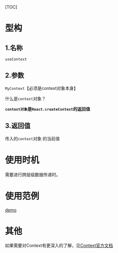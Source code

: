 [TOC]

# 型构
## 1.名称
`useContext`

## 2.参数
`MyContext`【必须是context对象本身】

什么是`context`对象？

**`context对象`是`React.createContext`的返回值**

## 3.返回值
传入的`context`对象 的当前值

# 使用时机
需要进行跨层级数据传递时。

# 使用范例
[demo](http://localhost:3020/#/react/base/demo/useContext)

# 其他
如果需要对Context有更深入的了解，见[Context官方文档](https://zh-hans.reactjs.org/docs/context.html)